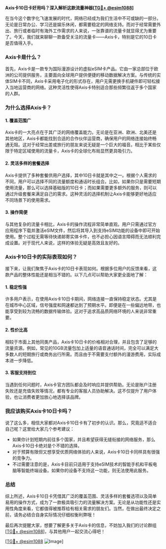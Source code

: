 **Axis卡10日卡好用吗？深入解析这款流量神器[[TG💪+ @esim1088](https://t.me/s/esim1088)]**

在当今这个数字化飞速发展的时代，网络已经成为我们生活中不可或缺的一部分。无论是日常办公、学习还是娱乐休闲，都需要稳定的网络支持。而对于经常需要外出、旅行或者临时有海外工作需求的人来说，一张靠谱的流量卡就显得尤为重要了。今天，我们就来聊聊一款备受关注的流量卡——Axis卡，特别是它的10日卡是否值得入手。

### Axis卡是什么？

首先，Axis卡是一款专为国际漫游设计的虚拟eSIM卡产品。它由一家总部位于欧洲的公司提供服务，主要面向全球用户提供便捷的移动数据解决方案。与传统的实体SIM卡不同，Axis卡采用电子化的形式存在，用户无需更换手机硬件即可轻松接入当地运营商的网络。这种灵活性使得Axis卡特别适合那些频繁往返于多个国家的人群。

### 为什么选择Axis卡？

#### 1. **覆盖范围广**
Axis卡的一大亮点在于其广泛的网络覆盖能力。无论是在亚洲、欧洲、北美还是其他地区，Axis卡都能找到合适的合作伙伴运营商，确保用户的网络连接始终畅通无阻。这对于经常出差或旅行的朋友来说无疑是一个巨大的福音。相比于某些仅限于特定区域使用的流量卡，Axis卡的全球化布局显然更具吸引力。

#### 2. **灵活多样的套餐选择**
Axis卡提供了多种套餐供用户选择，其中10日卡就是其中之一。根据个人需求的不同，用户可以选择不同的流量额度和通话时长组合。比如，如果你只是需要短期使用流量，那么可以选择基础版的10日卡；而如果需要更多额外的服务，则可以通过升级套餐来满足自己的需求。这种灵活的选择机制让Axis卡能够更好地适应不同场景下的使用需求。

#### 3. **操作简便**
与其他复杂的流量卡相比，Axis卡的操作流程非常简单直观。用户只需通过官方应用程序下载并激活eSIM文件，然后将其导入到支持eSIM功能的设备中即可开始使用。整个过程无需等待快递邮寄实体卡件，也不必担心因语言障碍而无法顺利完成设置。对于现代人来说，这样的体验无疑是高效且友好的。

### Axis卡10日卡的实际表现如何？

接下来，让我们聚焦于Axis卡的10日卡表现如何。根据多位用户的反馈来看，这款产品的整体性能还是相当不错的。以下几点可以帮助大家更全面地了解：

#### 1. **稳定性强**
许多用户表示，在使用Axis卡10日卡期间，网络连接一直保持稳定状态。尤其是在城市中心区域，信号强度和网速都达到了预期水平。即便是在一些偏远地带，也能享受到较为流畅的数据传输体验。这对于追求高品质网络环境的人来说非常重要。

#### 2. **性价比高**
相较于市面上其他同类产品，Axis卡10日卡的价格相对合理，并且包含了足够的流量资源。例如，常见的10GB流量包加上适量的语音通话时间，完全可以满足大多数人的短期旅行或商务出行所需。而且由于不需要支付额外的漫游费用，实际成本进一步降低。

#### 3. **客服支持到位**
当遇到任何问题时，Axis卡官方团队都会及时响应并提供帮助。无论是账户注册失败还是充值失败等情况，都有专业的客服人员协助解决。这不仅提升了用户体验，也让消费者更加放心地选择该品牌。

### 我应该购买Axis卡10日卡吗？

说了这么多，相信大家都对Axis卡10日卡有了初步的认识。那么，究竟适不适合自己呢？这里给大家几个参考建议：

- 如果你计划短期内前往多个国家，并且希望获得无缝衔接的网络服务，那么Axis卡10日卡绝对是个不错的选择。
- 对于预算有限但又想享受优质网络体验的人来说，Axis卡10日卡同样具有很强的竞争力。
- 不过需要注意的是，Axis卡目前只适用于支持eSIM技术的智能手机和平板电脑等智能终端设备。如果你的设备不支持这一功能，则无法使用此服务。

### 总结

综上所述，Axis卡10日卡凭借其广泛的覆盖范围、灵活多样的套餐选项以及简单易用的操作方式，成为了一款极具吸引力的流量解决方案。无论是从功能性还是实用性角度来看，它都值得被推荐给有相关需求的朋友们。当然，在做出最终决定之前，请务必结合自身实际情况仔细权衡利弊哦！

最后再次提醒大家，想要了解更多关于Axis卡的信息，不妨加入我们的讨论群组[[TG💪+ @esim1088](https://t.me/s/esim1088)]，与其他用户一起交流心得吧！

[[TG💪+ @esim1088](https://t.me/s/esim1088) ![Image](https://i.postimg.cc/4NQfJmqS/Snipaste-2025-05-13-00-14-12.png)]